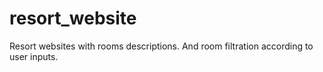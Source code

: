 # resort_website
Resort websites with rooms descriptions. And room filtration according to user inputs.
